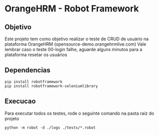 # OrangeHRM - Robot Framework

## Objetivo
Este projeto tem como objetivo realizar o teste de CRUD de usuário na plataforma OrangeHRM (opensource-demo.orangehrmlive.com)
Vale lembrar caso o teste 00-login falhe, aguarde alguns minutos para a plataforma resetar os usuários

## Dependencias
```
pip install robotframework
pip install robotframework-seleniumlibrary
```

## Execucao
Para executar todos os testes, rode o seguinte comando na pasta raiz do projeto
```
python -m robot -d ./logs ./tests/*.robot
```
